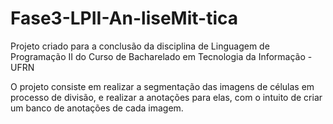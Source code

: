 # Fase3-LPII-An-liseMit-tica

Projeto criado para a conclusão da disciplina de Linguagem de Programação II do Curso de Bacharelado em Tecnologia da Informação - UFRN

O projeto consiste em realizar a segmentação das imagens de células em processo de divisão, e realizar a anotações para elas, com o intuito de criar um banco de anotações de cada imagem.
